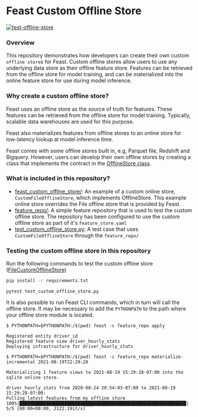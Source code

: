 # Feast Custom Offline Store
[![test-offline-store](https://github.com/feast-dev/feast-custom-offline-store-demo/actions/workflows/test_custom_offline_store.yml/badge.svg?branch=main)](https://github.com/feast-dev/feast-custom-offline-store-demo/actions/workflows/test_custom_offline_store.yml)

### Overview

This repository demonstrates how developers can create their own custom `offline store`s for Feast.
Custom offline stores allow users to use any underlying data store as their offline feature store. Features can be retrieved from the offline store for model training, and can be materialized into the online feature store for use during model inference. 


### Why create a custom offline store?

Feast uses an offline store as the source of truth for features. These features can be retrieved from the offline store for model training. Typically, scalable data warehouses are used for this purpose.
 
Feast also materializes features from offline stores to an online store for low-latency lookup at model inference time. 

Feast comes with some offline stores built in, e.g, Parquet file, Redshift and Bigquery. However, users can develop their own offline stores by creating a class that implements the contract in the [OfflineStore class](https://github.com/feast-dev/feast/blob/5e61a6f17c3b52f20b449214a4bb56bafa5cfcbc/sdk/python/feast/infra/offline_stores/offline_store.py#L41).

### What is included in this repository?

* [feast_custom_offline_store/](feast_custom_offline_store): An example of a custom online store, `CustomFileOfflineStore`, which implements OfflineStore. This example online store overrides the File offline store that is provided by Feast.
* [feature_repo/](feature_repo): A simple feature repository that is used to test the custom offline store. The repository has been configured to use the custom offline store as part of it's `feature_store.yaml`
* [test_custom_offline_store.py](test_custom_offline_store.py): A test case that uses `CustomFileOfflineStore` through the `feature_repo/`

### Testing the custom offline store in this repository

Run the following commands to test the custom offline store ([FileCustomOfflineStore](https://github.com/feast-dev/feast-custom-offline-store-demo/blob/master/feast_custom_offline_store/file.py))

```bash
pip install -r requirements.txt
```

```
pytest test_custom_offline_store.py
```

It is also possible to run Feast CLI commands, which in turn will call the offline store. It may be necessary to add the 
`PYTHONPATH` to the path where your offline store module is located.
```
$ PYTHONPATH=$PYTHONPATH:/$(pwd) feast -c feature_repo apply
```
```
Registered entity driver_id
Registered feature view driver_hourly_stats
Deploying infrastructure for driver_hourly_stats
```
```
$ PYTHONPATH=$PYTHONPATH:/$(pwd) feast -c feature_repo materialize-incremental 2021-08-19T22:29:28
```
```
Materializing 1 feature views to 2021-08-19 15:29:28-07:00 into the sqlite online store.

driver_hourly_stats from 2020-08-24 20:54:03-07:00 to 2021-08-19 15:29:28-07:00:
Pulling latest features from my offline store
100%|███████████████████████████████████████████████████████████████| 5/5 [00:00<00:00, 2122.19it/s]```